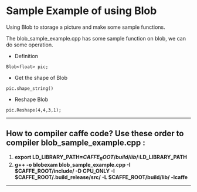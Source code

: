 # Sample Example of using Blob
Using Blob to storage a picture and make some sample functions.

The blob_sample_example.cpp has some sample function on blob, we can do some operation.

+ Definition
```
Blob<float> pic;
```
+ Get the shape of Blob
```
pic.shape_string()
```
 + Reshape Blob
 ```
 pic.Reshape(4,4,3,1);
 ```
 ***
## How to compiler caffe code? Use these order to compiler blob_sample_example.cpp :
1. **export LD_LIBRARY_PATH=$CAFFE_ROOT/build/lib/:$LD_LIBRARY_PATH**
2. **g++ -o blobexam blob_sample_example.cpp -I $CAFFE_ROOT/include/ -D CPU_ONLY -I $CAFFE_ROOT/.build_release/src/ -L $CAFFE_ROOT/build/lib/ -lcaffe**
***